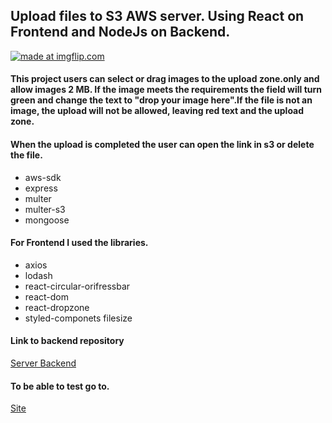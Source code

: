 ## Upload files to S3 AWS server. Using React on Frontend and NodeJs on Backend.



 <a href="https://imgflip.com/gif/3agka6"><img src="https://i.imgflip.com/3agka6.gif" title="made at imgflip.com"/></a>
 
 
#### This project users can select or drag images to the upload zone.only and allow images 2 MB. If the image meets the requirements the field will turn green and change the text to "drop your image here".If the file is not an image, the upload will not be allowed, leaving red text and the upload zone.

#### When the upload is completed the user can open the link in s3 or delete the file.

- aws-sdk
- express
- multer
- multer-s3
- mongoose

#### For Frontend I used the libraries.

- axios
- lodash
- react-circular-orifressbar
- react-dom
- react-dropzone
- styled-componets filesize

#### Link to backend repository
[Server Backend](https://github.com/lucascsll/Upload-Backend-AWS)

#### To be able to test go to.

[Site](https://upload-aws.herokuapp.com)

















